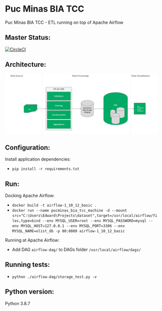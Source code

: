 # Puc Minas BIA TCC
Puc Minas BIA TCC - ETL running on top of Apache Airflow

## Master Status:
[![CircleCI](https://circleci.com/gh/edwardmartinsjr/pucminas-bia-tcc/tree/main.svg?style=shield&circle-token=f186ba11e963ce943269eb2e03f22c2ffce56262)](https://circleci.com/gh/edwardmartinsjr/pucminas-bia-tcc/tree/main)

## Architecture:
![](architecture.png?raw=true)

## Configuration:
Install application dependencies:
- `pip install -r requirements.txt`

## Run:
Docking Apache Airflow:
- `docker build -t airflow-1_10_12_basic . `
- `docker run --name pucminas_bia_tcc_machine -d --mount src="C:\Users\Edward\Projects\dataset",target=/usr/local/airflow/files,type=bind --env MYSQL_USER=root --env MYSQL_PASSWORD=mysql --env MYSQL_HOST=127.0.0.1 --env MYSQL_PORT=3306 --env MYSQL_NAME=olist_db -p 80:8080 airflow-1_10_12_basic`

Running at Apache Airflow:
- Add DAG `airflow-dag/` to DAGs folder `/usr/local/airflow/dags/` 

## Running tests:
- `python ./airflow-dag/storage_test.py -v`

## Python version:
Python 3.8.7


